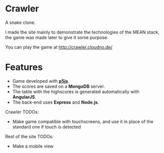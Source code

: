 # Crawler
A snake clone.

I made the site mainly to demonstrate the technologies of the MEAN stack, the game was made later to give it some purpose.

You can play the game at http://crawler.cloudno.de/

# Features
- Game developed with [**p5js**](https://p5js.org/).
- The scores are saved on a **MongoDB** server.
- The table with the highscores is generated automatically with **AngularJS**.
- The back-end uses **Express** and **Node.js**.


Crawler TODOs:

- Make game compatible with touchscreens, and use it in place of the standard one if touch is detected

Rest of the site TODOs:

- Make a mobile view